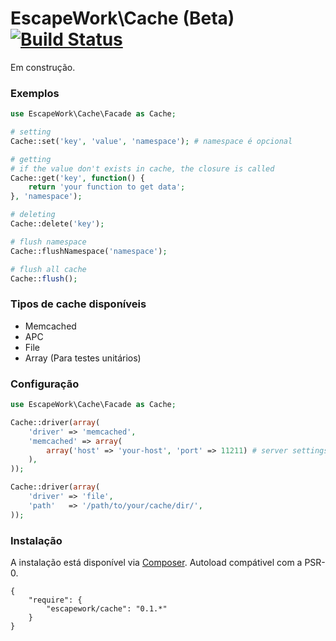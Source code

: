 # EscapeWork\Cache (Beta) [![Build Status](https://secure.travis-ci.org/EscapeWork/Cache.png)](http://travis-ci.org/EscapeWork/Cache)

Em construção.

### Exemplos

```php
use EscapeWork\Cache\Facade as Cache;

# setting 
Cache::set('key', 'value', 'namespace'); # namespace é opcional 

# getting
# if the value don't exists in cache, the closure is called
Cache::get('key', function() {
    return 'your function to get data';
}, 'namespace');

# deleting 
Cache::delete('key');

# flush namespace 
Cache::flushNamespace('namespace');

# flush all cache 
Cache::flush();
```

### Tipos de cache disponíveis

- Memcached
- APC
- File
- Array (Para testes unitários)

### Configuração

```php
use EscapeWork\Cache\Facade as Cache;

Cache::driver(array(
    'driver' => 'memcached', 
    'memcached' => array(
        array('host' => 'your-host', 'port' => 11211) # server settings 
    ), 
));

Cache::driver(array(
    'driver' => 'file', 
    'path'   => '/path/to/your/cache/dir/', 
));
```

### Instalação 

A instalação está disponível via [Composer](https://packagist.org/packages/escapework/cache). Autoload compátivel com a PSR-0.

```
{
    "require": {
        "escapework/cache": "0.1.*"
    }
}
```
